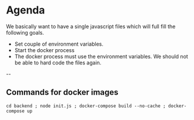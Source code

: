 # Agenda

We basically want to have a single javascript files which will
full fill the following goals.

- Set couple of environment variables.
- Start the docker process
- The docker process must use the environment variables. We should not be able
to hard code the files again.

--

## Commands for docker images

`cd backend ; node init.js ; docker-compose build --no-cache ; docker-compose up`
